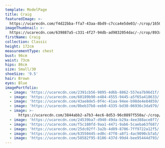 ```yaml
---
template: ModelPage
title: Craig
featuredImage: >-
  https://ucarecdn.com/f4d22bba-ffa7-43aa-8bd9-c7cca4e5de03/-/crop/1650x993/0,0/-/preview/
imageThumbnail: >-
  https://ucarecdn.com/639887a5-c331-4f27-94db-ad9832054dac/-/crop/893x1224/307,95/-/preview/
firstName: Craig
collection: Classic
height: 172cm
measurementType: chest
bust: 96cm
waist: 73cm
hips: 86cm
size: Small/30
shoeSize: '9.5'
hair: Brown
eyes: Blue
imagePortfolio:
  - image: 'https://ucarecdn.com/2391cb56-9895-4d6b-8862-557ea7b96d1f/'
  - image: 'https://ucarecdn.com/60189b90-e484-4555-9445-a5f65a418633/'
  - image: 'https://ucarecdn.com/43ae8de5-0f4c-41aa-94ee-b98de4e84859/'
  - image: 'https://ucarecdn.com/0beb37b8-eeb0-4335-bd30-06936c3da979/'
  - image: >-
      https://ucarecdn.com/3844abb2-a7b3-4ec6-8d53-96c0897f550a/-/crop/1532x1100/86,0/-/preview/
  - image: 'https://ucarecdn.com/24539ba7-d940-49da-b29a-4ee388ace8f7/'
  - image: 'https://ucarecdn.com/f5c180fd-9aa1-4471-9ab6-5caeba63f687/'
  - image: 'https://ucarecdn.com/25dc02ff-3a2b-4d89-8706-7ff9722a12f5/'
  - image: 'https://ucarecdn.com/63550445-ed0c-47f0-a8f1-4ac9090cb7a5/'
  - image: 'https://ucarecdn.com/58582f95-8106-437d-99d4-bee95444d793/'
---
```


